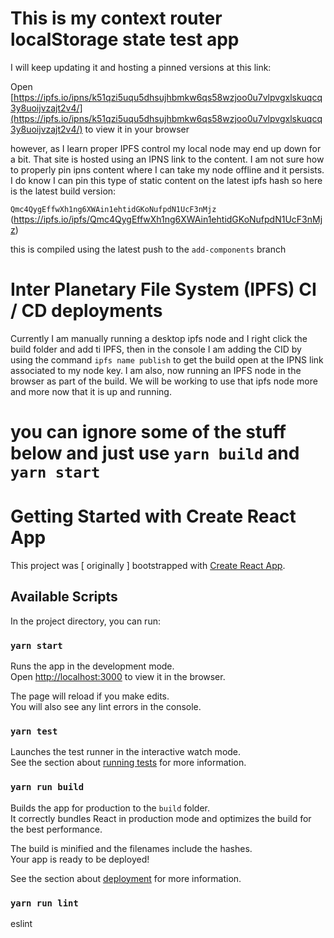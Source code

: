 # This is my context router localStorage state test app

I will keep updating it and hosting a pinned versions at this link:

Open [https://ipfs.io/ipns/k51qzi5uqu5dhsujhbmkw6qs58wzjoo0u7vlpvgxlskuqcq3y8uoijvzajt2v4/](https://ipfs.io/ipns/k51qzi5uqu5dhsujhbmkw6qs58wzjoo0u7vlpvgxlskuqcq3y8uoijvzajt2v4/) to view it in your browser

however, as I learn proper IPFS control my local node may end up down for a bit. That site is hosted
using an IPNS link to the content. I am not sure how to properly pin ipns content where I can take
my node offline and it persists. I do know I can pin this type of static content on the
latest ipfs hash so here is the latest build version:

`Qmc4QygEffwXh1ng6XWAin1ehtidGKoNufpdN1UcF3nMjz` (https://ipfs.io/ipfs/Qmc4QygEffwXh1ng6XWAin1ehtidGKoNufpdN1UcF3nMjz)

this is compiled using the latest push to the `add-components` branch

# Inter Planetary File System (IPFS) CI / CD deployments

Currently I am manually running a desktop ipfs node and I right click the build folder and add ti IPFS, then
in the console I am adding the CID by using the command `ipfs name publish`  to get the build open at the
IPNS link associated to my node key. I am also, now running an IPFS node in the browser as part of the build.
We will be working to use that ipfs node more and more now that it is up and running.

# you can ignore some of the stuff below and just use `yarn build` and  `yarn start`

# Getting Started with Create React App

This project was [ originally ] bootstrapped with [Create React App](https://github.com/facebook/create-react-app).

## Available Scripts

In the project directory, you can run:

### `yarn start`

Runs the app in the development mode.\
Open [http://localhost:3000](http://localhost:3000) to view it in the browser.

The page will reload if you make edits.\
You will also see any lint errors in the console.

### `yarn test`

Launches the test runner in the interactive watch mode.\
See the section about [running tests](https://facebook.github.io/create-react-app/docs/running-tests) for more information.

### `yarn run build`

Builds the app for production to the `build` folder.\
It correctly bundles React in production mode and optimizes the build for the best performance.

The build is minified and the filenames include the hashes.\
Your app is ready to be deployed!

See the section about [deployment](https://facebook.github.io/create-react-app/docs/deployment) for more information.

### `yarn run lint`

eslint
